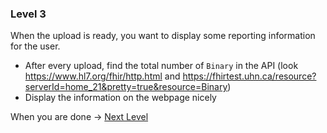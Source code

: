 ### Level 3

When the upload is ready, you want to display some reporting information for the user.

* After every upload, find the total number of `Binary` in the API (look https://www.hl7.org/fhir/http.html and https://fhirtest.uhn.ca/resource?serverId=home_21&pretty=true&resource=Binary)
* Display the information on the webpage nicely

When you are done -> [Next Level](https://github.com/honestica/frontend-jobs/tree/master/lvl4)

